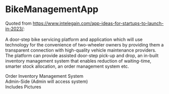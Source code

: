 # BikeManagementApp

Quoted from https://www.intelegain.com/app-ideas-for-startups-to-launch-in-2023/: <br><br>
A door-step bike servicing platform and application which will use technology for the convenience of two-wheeler owners by providing them a transparent connection with high-quality vehicle maintenance providers. The platform can provide assisted door-step pick-up and drop, an in-built inventory management system that enables reduction of waiting-time, smarter stock allocation, an order management system etc. <br>

Order Inventory Management System <br>
Admin-Side (Admin will access system) <br>
Includes Pictures <br>
